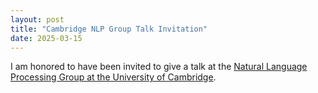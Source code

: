 ```yaml
---
layout: post
title: "Cambridge NLP Group Talk Invitation"
date: 2025-03-15
---
```


I am honored to have been invited to give a talk at the [Natural Language Processing Group at the University of Cambridge](https://www.cl.cam.ac.uk/research/nl/).
